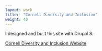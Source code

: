 ```yaml
---
layout: work
title:  "Cornell Diversity and Inclusion"
weight: 40
---
```


I designed and built this site with Drupal 8. 

[Cornell Diversity and Inclusion Website](https://diversity.cornell.edu)


